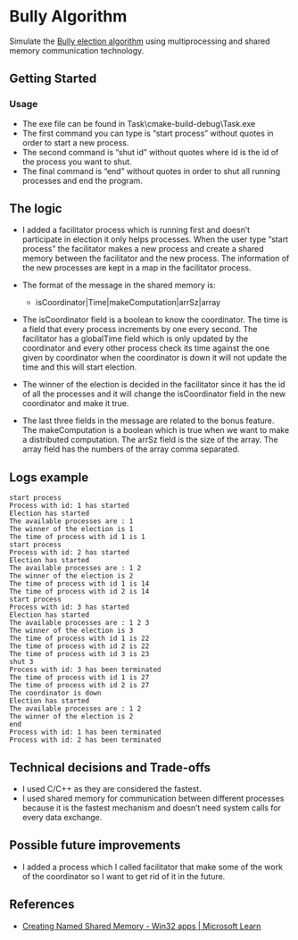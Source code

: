 # Bully Algorithm

Simulate the [Bully election algorithm](https://en.wikipedia.org/wiki/Bully_algorithm) using multiprocessing and shared memory communication technology.

## Getting Started

### Usage

* The exe file can be found in Task\cmake-build-debug\Task.exe
* The first command you can type is “start process” without quotes in order to start a new process.
* The second command is “shut id” without quotes where id is the id of the process you want to shut.
* The final command is “end” without quotes in order to shut all running processes and end the program.

## The logic

* I added a facilitator process which is running first and doesn’t participate in election it only helps processes. When the user type “start process” the facilitator makes a new process and create a shared memory between the facilitator and the new process. The information of the new processes are kept in a map in the facilitator process.

* The format of the message in the shared memory is:
  * isCoordinator|Time|makeComputation|arrSz|array
* The isCoordinator field is a boolean to know the coordinator. The time is a field that every process increments by one every second. The facilitator has a globalTime field which is only updated by the coordinator and every other process check its time against the one given by coordinator when the coordinator is down it will not update the time and this will start election.
* The winner of the election is decided in the facilitator since it has the id of all the processes and it will change the isCoordinator field in the new coordinator and make it true.
* The last three fields in the message are related to the bonus feature. The makeComputation is a boolean which is true when we want to make a distributed computation. The arrSz field is the size of the array. The array field has the numbers of the array comma separated.

## Logs example
 ```
start process
Process with id: 1 has started
Election has started
The available processes are : 1
The winner of the election is 1
The time of process with id 1 is 1
start process
Process with id: 2 has started
Election has started
The available processes are : 1 2
The winner of the election is 2
The time of process with id 1 is 14
The time of process with id 2 is 14
start process
Process with id: 3 has started
Election has started
The available processes are : 1 2 3
The winner of the election is 3
The time of process with id 1 is 22
The time of process with id 2 is 22
The time of process with id 3 is 23
shut 3
Process with id: 3 has been terminated
The time of process with id 1 is 27
The time of process with id 2 is 27
The coordinator is down
Election has started
The available processes are : 1 2
The winner of the election is 2
end
Process with id: 1 has been terminated
Process with id: 2 has been terminated

 ```
 
 ## Technical decisions and Trade-offs
 * I used C/C++ as they are considered the fastest.
 * I used shared memory for communication between different processes because it is the fastest mechanism and doesn’t need system calls for every data exchange.

## Possible future improvements
* I added a process which I called facilitator that make some of the work of the coordinator so I want to get rid of it in the future.
## References

* [Creating Named Shared Memory - Win32 apps | Microsoft Learn](https://learn.microsoft.com/en-us/windows/win32/memory/creating-named-shared-memory?redirectedfrom=MSDN)
